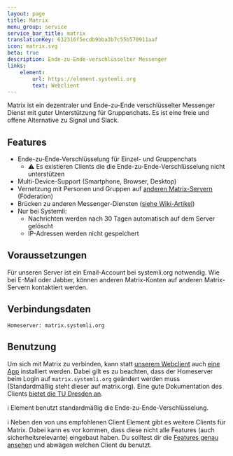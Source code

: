 ```yaml
---
layout: page
title: Matrix
menu_group: service
service_bar_title: matrix
translationKey: 632316f5ecdb9bba3b7c55b570911aaf
icon: matrix.svg
beta: true
description: Ende-zu-Ende-verschlüsselter Messenger
links:
    element:
        url: https://element.systemli.org
        text: Webclient
---
```

Matrix ist ein dezentraler und Ende-zu-Ende verschlüsselter Messenger Dienst mit guter Unterstützung für Gruppenchats. 
Es ist eine freie und offene Alternative zu Signal und Slack.

## Features

- Ende-zu-Ende-Verschlüsselung für Einzel- und Gruppenchats
  - ⚠️ Es existieren Clients die die Ende-zu-Ende-Verschlüsselung nicht unterstützen
- Multi-Device-Support (Smartphone, Browser, Desktop)
- Vernetzung mit Personen und Gruppen auf [anderen Matrix-Servern](https://matrix.org/) (Föderation)
- Brücken zu anderen Messenger-Diensten ([siehe Wiki-Artikel](https://wiki.systemli.org/howto/matrix-bridges))
- Nur bei Systemli:
  - Nachrichten werden nach 30 Tagen automatisch auf dem Server gelöscht
  - IP-Adressen werden nicht gespeichert

## Voraussetzungen

Für unseren Server ist ein Email-Account bei systemli.org notwendig. Wie bei E-Mail oder Jabber, können anderen 
Matrix-Konten auf anderen Matrix-Servern kontaktiert werden.

## Verbindungsdaten

```
Homeserver: matrix.systemli.org
```

## Benutzung

Um sich mit Matrix zu verbinden, kann statt [unserem Webclient](https://element.systemli.org) auch 
[eine App](https://element.io/get-started) installiert werden. Dabei gilt es zu beachten, dass der Homeserver beim 
Login auf `matrix.systemli.org` geändert werden muss (Standardmäßig steht dieser auf matrix.org). Eine gute 
Dokumentation des Clients [bietet die TU Dresden an](https://doc.matrix.tu-dresden.de).

ℹ️ Element benutzt standardmäßig die Ende-zu-Ende-Verschlüsselung.

ℹ️ Neben den von uns empfohlenen Client Element gibt es weitere Clients für Matrix. Dabei kann es vor kommen, dass 
diese nicht alle Features (auch sicherheitsrelevante) eingebaut haben. Du solltest dir die 
[Features genau ansehen](https://matrix.org/clients-matrix/) und abwägen welchen Client du benutzt.
